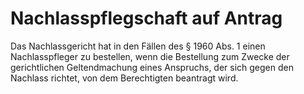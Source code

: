 # Nachlasspflegschaft auf Antrag

Das Nachlassgericht hat in den Fällen des § 1960 Abs. 1 einen Nachlasspfleger zu bestellen, wenn die Bestellung zum Zwecke der gerichtlichen Geltendmachung eines Anspruchs, der sich gegen den Nachlass richtet, von dem Berechtigten beantragt wird.